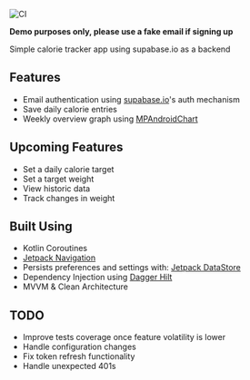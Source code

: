 ![CI](https://github.com/jlmcdonnell/calories-app/workflows/CI/badge.svg)

**Demo purposes only, please use a fake email if signing up**

Simple calorie tracker app using supabase.io as a backend

## Features
- Email authentication using [supabase.io](https://app.supabase.io/)'s auth mechanism
- Save daily calorie entries
- Weekly overview graph using [MPAndroidChart](https://github.com/PhilJay/MPAndroidChart)

## Upcoming Features

- Set a daily calorie target
- Set a target weight
- View historic data
- Track changes in weight

## Built Using
- Kotlin Coroutines
- [Jetpack Navigation](https://developer.android.com/guide/navigation)
- Persists preferences and settings with: [Jetpack DataStore](https://developer.android.com/topic/libraries/architecture/datastore)
- Dependency Injection using [Dagger Hilt](https://dagger.dev/hilt/)
- MVVM & Clean Architecture

## TODO
- Improve tests coverage once feature volatility is lower
- Handle configuration changes
- Fix token refresh functionality
- Handle unexpected 401s
